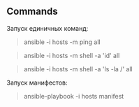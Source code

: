 ## Commands
Запуск единичных команд:
> ansible -i hosts -m ping all

> ansible -i hosts -m shell -a 'id' all

> ansible -i hosts -m shell -a 'ls -la /' all

Запуск манифестов:
> ansible-playbook -i hosts manifest
